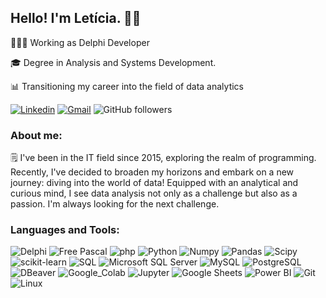 ## Hello! I'm Letícia. 👋🏽

👩🏽‍💻 Working as Delphi Developer

🎓 Degree in Analysis and Systems Development.

📊 Transitioning my career into the field of data analytics

[![Linkedin](https://img.shields.io/badge/-Let%C3%ADcia%20Sim%C3%B5es-blue?style=flat-square&logo=Linkedin&logoColor=white&link=https://www.linkedin.com/in/simoesleticia/)](https://www.linkedin.com/in/simoesleticia)
[![Gmail](https://img.shields.io/badge/-simoes.lets@gmail.com-grey?style=flat-square&logo=gmail&logoColor=red&link=mailto:simoes.lets@gmail.com)](mailto:simoes.lets@gmail.com)
![GitHub followers](https://img.shields.io/github/followers/SimoesLeticia?label=Follow&style=social)


### About me:
🗒️ I've been in the IT field since 2015, exploring the realm of programming. Recently, I've decided to broaden my horizons and embark on a new journey: diving into the world of data! Equipped with an analytical and curious mind, I see data analysis not only as a challenge but also as a passion. I'm always looking for the next challenge.

### Languages ​​and Tools:
![Delphi](https://img.shields.io/badge/Delphi-E62431?style=flat-square&logo=delphi&logoColor=white)
![Free Pascal](https://img.shields.io/badge/Free_Pascal-27426b?style=flat-square&logo=lazarus&logoColor=white)
![php](https://img.shields.io/badge/php-%23777BB4?style=flat-square&logo=php&logoColor=white)
![Python](https://img.shields.io/badge/Python-%233776AB?style=flat-square&logo=python&logoColor=white)
![Numpy](https://img.shields.io/badge/Numpy-%23013243?style=flat-square&logo=numpy&logoColor=white)
![Pandas](https://img.shields.io/badge/Pandas-%23150458?style=flat-square&logo=pandas&logoColor=white)
![Scipy](https://img.shields.io/badge/Scipy-%230054a6?style=flat-square&logo=scipy&logoColor=white)
![scikit-learn](https://img.shields.io/badge/scikit--learn-%23f89939?style=flat-square&logo=scikitlearn&logoColor=white)
![SQL](https://img.shields.io/badge/SQL-%23000000?style=flat-square&logoColor=white)
![Microsoft SQL Server](https://img.shields.io/badge/Microsoft_SQL_Server-%23CC2927?style=flat-square&logo=microsoftsqlserver&logoColor=white)
![MySQL](https://img.shields.io/badge/MySQL-%234479A1?style=flat-square&logo=mysql&logoColor=black)
![PostgreSQL](https://img.shields.io/badge/PostgreSQL-%234169E1?style=flat-square&logo=postgresql&logoColor=white)
![DBeaver](https://img.shields.io/badge/DBeaver-%23382923?style=flat-square&logo=dbeaver&logoColor=white)
![Google_Colab](https://img.shields.io/badge/Google_Colab-%23F9AB00?style=flat-square&logo=googlecolab&logoColor=white)
![Jupyter](https://img.shields.io/badge/Jupyter-%23F37626?style=flat-square&logo=jupyter&logoColor=white)
![Google Sheets](https://img.shields.io/badge/Google_Sheets-%2334A853?style=flat-square&logo=googlesheets&logoColor=white)
![Power BI](https://img.shields.io/badge/Power_BI-%23F2C811?style=flat-square&logo=powerbi&logoColor=black)
![Git](https://img.shields.io/badge/Git-%23F05032?style=flat-square&logo=git&logoColor=white)
![Linux](https://img.shields.io/badge/Linux-%23FCC624?style=flat-square&logo=linux&logoColor=black)
